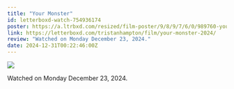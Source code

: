 ```yaml
---
title: "Your Monster"
id: letterboxd-watch-754936174
poster: https://a.ltrbxd.com/resized/film-poster/9/8/9/7/6/0/989760-your-monster-0-600-0-900-crop.jpg?v=93d5994063
link: https://letterboxd.com/tristanhampton/film/your-monster-2024/
review: "Watched on Monday December 23, 2024."
date: 2024-12-31T00:22:46:00Z
---
```

 <p><img src="https://a.ltrbxd.com/resized/film-poster/9/8/9/7/6/0/989760-your-monster-0-600-0-900-crop.jpg?v=93d5994063"/></p> <p>Watched on Monday December 23, 2024.</p>